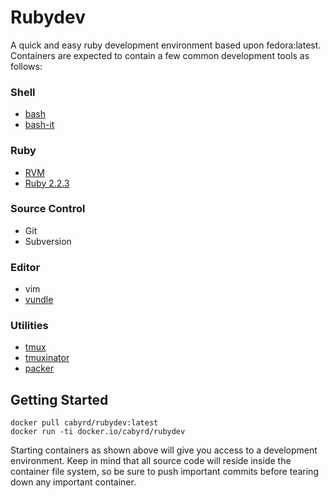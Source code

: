 # **Rubydev**
A quick and easy ruby development environment based upon fedora:latest.
Containers are expected to contain a few common development tools as follows:

### Shell 
* [bash](https://www.gnu.org/software/bash/)
* [bash-it](https://github.com/Bash-it/bash-it)

### Ruby 
* [RVM](https://rvm.io/)
* [Ruby 2.2.3](https://www.ruby-lang.org/en/downloads/)

### Source Control
* Git 
* Subversion

###  Editor
* vim
* [vundle](https://github.com/VundleVim/Vundle.vim)

### Utilities 
* [tmux](https://tmux.github.io/)
* [tmuxinator](https://github.com/tmuxinator/tmuxinator)
* [packer](https://www.packer.io/)
  
## **Getting Started**
```
docker pull cabyrd/rubydev:latest
docker run -ti docker.io/cabyrd/rubydev
```


Starting containers as shown above will give you access to a 
development environment.  Keep in mind that all source code
will reside inside the container file system, so be sure to 
push important commits before tearing down any important 
container.

